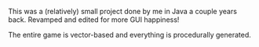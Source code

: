 This was a (relatively) small project done by me in Java a couple years back.
Revamped and edited for more GUI happiness!

The entire game is vector-based and everything is procedurally generated.
